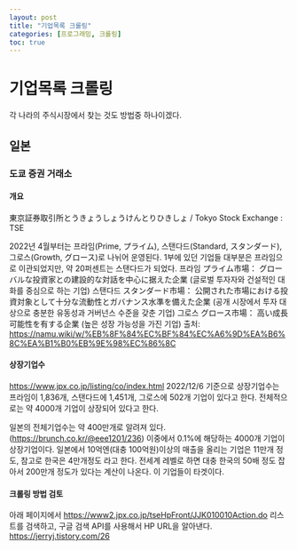 ```yaml
---
layout: post
title: "기업목록 크롤링"
categories: [프로그래밍, 크롤링]
toc: true
---
```


# 기업목록 크롤링
각 나라의 주식시장에서 찾는 것도 방법중 하나이겠다. 

## 일본
### 도쿄 증권 거래소
#### 개요 
東京証券取引所とうきょうしょうけんとりひきしょ / Tokyo Stock Exchange : TSE

2022년 4월부터는 프라임(Prime, プライム), 스탠다드(Standard, スタンダード), 그로스(Growth, グロース)로 나뉘어 운영된다. 1부에 있던 기업들 대부분은 프라임으로 이관되었지만, 약 20퍼센트는 스탠다드가 되었다.
프라임 プライム市場： グローバルな投資家との建設的な対話を中心に据えた企業 (글로벌 투자자와 건설적인 대화를 중심으로 하는 기업)
스탠다드 スタンダード市場： 公開された市場における投資対象として十分な流動性とガバナンス水準を備えた企業 (공개 시장에서 투자 대상으로 충분한 유동성과 거버넌스 수준을 갖춘 기업)
그로스 グロース市場： 高い成長可能性を有する企業 (높은 성장 가능성을 가진 기업)
출처: https://namu.wiki/w/%EB%8F%84%EC%BF%84%EC%A6%9D%EA%B6%8C%EA%B1%B0%EB%9E%98%EC%86%8C

#### 상장기업수 
https://www.jpx.co.jp/listing/co/index.html
2022/12/6 기준으로 상장기업수는 프라임이 1,836개, 스탠다드에 1,451개, 그로스에 502개 기업이 있다고 한다. 전체적으로는 약 4000개 기업이 상장되어 있다고 한다. 

일본의 전체기업수는 약 400만개로 알려져 있다. (https://brunch.co.kr/@eee1201/236)
이중에서 0.1%에 해당하는 4000개 기업이 상장기업이다. 
일본에서 10억엔(대충 100억원)이상의 매출을 올리는 기업은 11만개 정도, 참고로 한국은 4만개정도 라고 한다. 
전세계 레벨로 하면 대충 한국의 50배 정도 잡아서 200만개 정도가 있다는 계산이 나온다. 
이 기업들이 타겟이다. 

#### 크롤링 방법 검토
아래 페이지에서 
https://www2.jpx.co.jp/tseHpFront/JJK010010Action.do
리스트를 검색하고, 구글 검색 API를 사용해서 HP URL을 알아낸다. 
https://jerryj.tistory.com/26